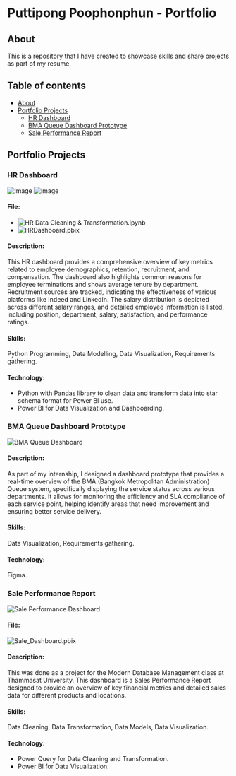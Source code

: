 # Puttipong Poophonphun - Portfolio

## About
This is a repository that I have created to showcase skills and share projects as part of my resume.
## Table of contents
  - [About](#about)
  - [Portfolio Projects](#Portfolio-Projects)
    - [HR Dashboard](#HR-Dashboard) 
    - [BMA Queue Dashboard Prototype](#BMA-Queue-Dashboard-Prototype)
    - [Sale Performance Report](#Sale-Performance-Report) 
## Portfolio Projects

### HR Dashboard
![image](https://github.com/puttipongpoophonphun/Portfolio/assets/170099350/2428ebbc-857f-44f2-bc9f-048ecebde632)
![image](https://github.com/user-attachments/assets/a7553901-8f2d-4ea5-92d9-22bc634e36fb)

#### File:
- ![HR Data Cleaning & Transformation.ipynb](HR-Data-Cleaning-&-Transformation.ipynb)
- ![HRDashboard.pbix](project/HRDashboard.pbix)  
#### Description:  
This HR dashboard provides a comprehensive overview of key metrics related to employee demographics, retention, recruitment, and compensation. The dashboard also highlights common reasons for employee terminations and shows average tenure by department. Recruitment sources are tracked, indicating the effectiveness of various platforms like Indeed and LinkedIn. The salary distribution is depicted across different salary ranges, and detailed employee information is listed, including position, department, salary, satisfaction, and performance ratings.
#### Skills:
Python Programming, Data Modelling, Data Visualization, Requirements gathering.
#### Technology:
- Python with Pandas library to clean data and transform data into star schema format for Power BI use.
- Power BI for Data Visualization and Dashboarding.

### BMA Queue Dashboard Prototype
![BMA Queue Dashboard](https://github.com/puttipongpoophonphun/Puttipong-Poophonphun-Portfolio/assets/170099350/f822dfe5-9d26-49d8-8482-c6d4c31fdd94)
#### Description:  
As part of my internship, I designed a dashboard prototype that provides a real-time overview of the BMA (Bangkok Metropolitan Administration) Queue system, specifically displaying the service status across various departments. It allows for monitoring the efficiency and SLA compliance of each service point, helping identify areas that need improvement and ensuring better service delivery.
#### Skills:
Data Visualization, Requirements gathering.
#### Technology:
Figma.

### Sale Performance Report
![Sale Performance Dashboard](https://github.com/puttipongpoophonphun/Puttipong-Poophonphun-Portfolio/assets/170099350/78530367-7436-4931-9f31-1a558ba2abac)
#### File: 
![Sale_Dashboard.pbix](project/Sale_Dashboard.pbix)  
#### Description: 
This was done as a project for the Modern Database Management class at Thammasat University. This dashboard is a Sales Performance Report designed to provide an overview of key financial metrics and detailed sales data for different products and locations.
#### Skills: 
Data Cleaning, Data Transformation, Data Models, Data Visualization. 
#### Technology: 
- Power Query for Data Cleaning and Transformation.
- Power BI for Data Visualization. 
